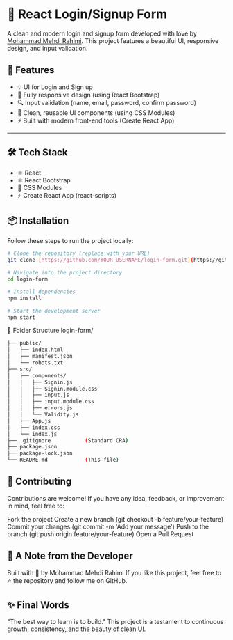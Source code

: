 # 🚀 React Login/Signup Form

A clean and modern login and signup form developed with love by [Mohammad Mehdi Rahimi](https://github.com/mohammadmehdirahimi).
This project features a beautiful UI, responsive design, and input validation.

## 🔧 Features

- 💡 UI for Login and Sign up
- 📱 Fully responsive design (using React Bootstrap)
- 🔍 Input validation (name, email, password, confirm password)
- 🎨 Clean, reusable UI components (using CSS Modules)
- ⚡️ Built with modern front-end tools (Create React App)

---

## 🛠️ Tech Stack

- ⚛️ React
- ⚛️ React Bootstrap
- 🎨 CSS Modules
- ⚡ Create React App (react-scripts)

## 📦 Installation

Follow these steps to run the project locally:

```bash
# Clone the repository (replace with your URL)
git clone [https://github.com/YOUR_USERNAME/login-form.git](https://github.com/YOUR_USERNAME/login-form.git)

# Navigate into the project directory
cd login-form

# Install dependencies
npm install

# Start the development server
npm start
```

📁 Folder Structure
login-form/

```Bash
├── public/
│   ├── index.html        
│   ├── manifest.json     
│   └── robots.txt        
├── src/
│   ├── components/
│   │   ├── Signin.js           
│   │   ├── Signin.module.css   
│   │   ├── input.js            
│   │   ├── input.module.css    
│   │   ├── errors.js           
│   │   └── Validity.js         
│   ├── App.js              
│   ├── index.css           
│   └── index.js            
├── .gitignore           (Standard CRA)
├── package.json        
├── package-lock.json   
└── README.md            (This file)
```
## 🤝 Contributing
Contributions are welcome!
If you have any idea, feedback, or improvement in mind, feel free to:

Fork the project
Create a new branch (git checkout -b feature/your-feature)
Commit your changes (git commit -m 'Add your message')
Push to the branch (git push origin feature/your-feature)
Open a Pull Request
## 🌟 A Note from the Developer
Built with 💚 by Mohammad Mehdi Rahimi
If you like this project, feel free to ⭐ the repository and follow me on GitHub.

## ✨ Final Words
"The best way to learn is to build."
This project is a testament to continuous growth, consistency, and the beauty of clean UI.
